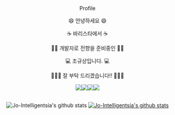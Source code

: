 <div align="center">
Profile

 😄  안녕하세요   😄 

 ☕ 바리스타에서  ☕ 

 🧑‍💻 개발자로 전향을 준비중인 🧑‍💻 

 💻 조규상입니다.  💻 

 🙇🏻‍♂️ 잘 부탁 드리겠습니다!! 🙇🏻‍♂️ 


<img src="https://img.shields.io/badge/Python-3766AB?style=flat-square&logo=Python&logoColor=white"/><img src="https://img.shields.io/badge/HTML5-E34F26?style=flat-square&logo=HTML5&logoColor=white"/><img src="https://img.shields.io/badge/CSS-1572B6?style=flat-square&logo=CSS3&logoColor=white"/><img src="https://img.shields.io/badge/Bootstrap-7952B3?style=flat-square&logo=Bootstrap&logoColor=white"/>
<br>
<br>

![Jo-Intelligentsia's github stats](https://github-readme-stats.vercel.app/api?username=Jo-Intelligentsia&theme=dark&show_icons=true)
[![Jo-Intelligentsia's github stats](https://github-readme-stats.vercel.app/api/top-langs/?username=Jo-Intelligentsia&theme=dark&show_icons=true&hide_border=true&title_color=004386&icon_color=004386&layout=compact)](https://github.com/Jo-Intelligentsia)
</div>
